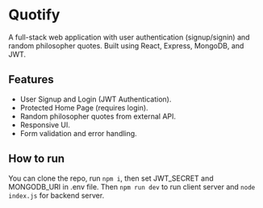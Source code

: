 # Quotify

A full-stack web application with user authentication (signup/signin) and random philosopher quotes. Built using React, Express, MongoDB, and JWT.

## Features

- User Signup and Login (JWT Authentication).
- Protected Home Page (requires login).
- Random philosopher quotes from external API.
- Responsive UI.
- Form validation and error handling.

## How to run

You can clone the repo, run ```npm i```, then set JWT_SECRET and MONGODB_URI in .env file. Then ```npm run dev``` to run client server and ```node index.js``` for backend server.
